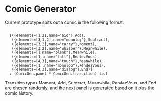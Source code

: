 # Comic Generator

Current prototype spits out a comic in the following format:

<code>
  [({elements=[1,2],name="aid"},Add),
   ({elements=[3,1,2],name="monolog"},Subtract),
   ({elements=[3,2],name="carry"},Moment),
   ({elements=[3,2],name="whisper"},Meanwhile),
   ({elements=[],name="blank"},Meanwhile),
   ({elements=[1],name="fall"},RendezVous),
   ({elements=[4,3],name="touch"},Meanwhile),
   ({elements=[1],name="monolog"},RendezVous),
   ({elements=[4,3],name="dialog"},End)]
  : (ComicGen.panel * ComicGen.transition) list
</code>

Transition types Moment, Add, Subtract, Meanwhile, RendezVous, and End are
chosen randomly, and the next panel is generated based on it plus the comic
history.
